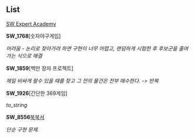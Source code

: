 List
-----

[SW Expert Academy](https://swexpertacademy.com/main/main.do)

**SW_1768**[숫자야구게임]

*어려움 - 논리로 찾아가려 하면 구현이 너무 어렵고, 랜덤하게 시험한 후 후보군을 줄여가는 식으로 해결*

**SW_1859**[백만 장자 프로젝트]

*제일 비싸게 팔수 있을 때를 찾고 그 전의 물건은 전부 매수한다. -> 반복*

**SW_1926**[간단한 369게임]

*to_string*

**SW_8556**[북북서](https://swexpertacademy.com/main/code/problem/problemDetail.do?contestProbId=AW1BsILa2X0DFARC)

*단순 구현 문제.*
